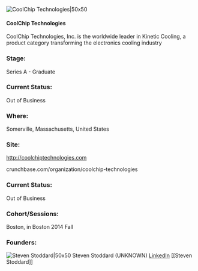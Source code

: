 

![CoolChip Technologies|50x50](https://apimg.techstars.com/connect/images/image_files/53ecf7040dae91b1c0000004/original/coolchip.png)

#### CoolChip Technologies
CoolChip Technologies, Inc. is the worldwide leader in Kinetic Cooling, a product category transforming the electronics cooling industry

### Stage: 
Series A - Graduate 

### Current Status: 
Out of Business

### Where:
Somerville, Massachusetts, United States

### Site:
http://coolchiptechnologies.com



crunchbase.com/organization/coolchip-technologies

### Current Status: 
Out of Business

### Cohort/Sessions: 
Boston, in Boston 2014 Fall

### Founders: 

![Steven Stoddard|50x50]() Steven Stoddard (UNKNOWN) [LinkedIn](https://linkedin.com/in/stevenstoddard) [[Steven Stoddard]]



